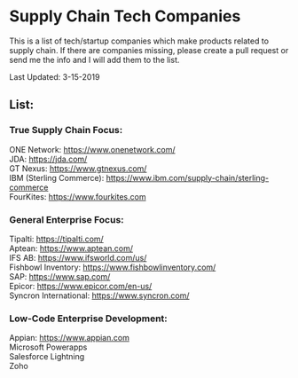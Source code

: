 # Supply Chain Tech Companies

This is a list of tech/startup companies which make products related to supply chain. If there are companies missing, please create a pull request or send me the info and I will add them to the list.

Last Updated: 3-15-2019

## List:<br/>

### True Supply Chain Focus:<br/>
ONE Network: https://www.onenetwork.com/<br/>
JDA: https://jda.com/<br/>
GT Nexus: https://www.gtnexus.com/<br/>
IBM (Sterling Commerce): https://www.ibm.com/supply-chain/sterling-commerce<br/>
FourKites: https://www.fourkites.com<br/>

### General Enterprise Focus:<br/>
Tipalti: https://tipalti.com/<br/>
Aptean: https://www.aptean.com/<br/>
IFS AB: https://www.ifsworld.com/us/<br/>
Fishbowl Inventory: https://www.fishbowlinventory.com/<br/>
SAP: https://www.sap.com/<br/>
Epicor: https://www.epicor.com/en-us/<br/>
Syncron International: https://www.syncron.com/<br/>

### Low-Code Enterprise Development:<br/>
Appian: https://www.appian.com<br/>
Microsoft Powerapps<br/>
Salesforce Lightning<br/>
Zoho<br/>
